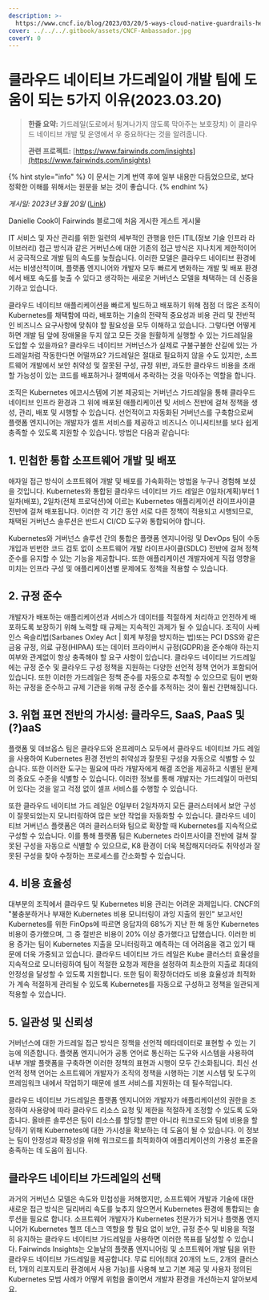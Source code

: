 ```yaml
---
description: >-
  https://www.cncf.io/blog/2023/03/20/5-ways-cloud-native-guardrails-help-your-development-team-deliver/
cover: ../../../.gitbook/assets/CNCF-Ambassador.jpg
coverY: 0
---
```


# 클라우드 네이티브 가드레일이 개발 팀에 도움이 되는 5가지 이유(2023.03.20)

> **한줄 요약:** 가드레일(도로에서 튕겨나가지 않도록 막아주는 보호장치) 이 클라우드 네이티브 개발 및 운영에서 우 중요하다는 것을 알려줍니다.
>
> **관련 프로젝트:** [https://www.fairwinds.com/insights](https://www.fairwinds.com/insights)

{% hint style="info" %}
이 문서는 기계 번역 후에 일부 내용만 다듬었으므로, 보다 정확한 이해를 위해서는 원문을 보는 것이 좋습니다.
{% endhint %}

_게시일: 2023년 3월 20일_ ([Link](https://www.cncf.io/blog/2023/03/20/5-ways-cloud-native-guardrails-help-your-development-team-deliver/))&#x20;

Danielle Cook이 Fairwinds 블로그에 처음 게시한 게스트 게시물

IT 서비스 및 자산 관리를 위한 일련의 세부적인 관행을 만든 ITIL(정보 기술 인프라 라이브러리) 접근 방식과 같은 거버넌스에 대한 기존의 접근 방식은 지나치게 제한적이어서 궁극적으로 개발 팀의 속도를 늦췄습니다. 이러한 모델은 클라우드 네이티브 환경에서는 비생산적이며, 플랫폼 엔지니어와 개발자 모두 빠르게 변화하는 개발 및 배포 환경에서 배포 속도를 늦출 수 있다고 생각하는 새로운 거버넌스 모델을 채택하는 데 신중을 기하고 있습니다.

클라우드 네이티브 애플리케이션을 빠르게 빌드하고 배포하기 위해 점점 더 많은 조직이 Kubernetes를 채택함에 따라, 배포하는 기술의 전략적 중요성과 비용 관리 및 전반적인 비즈니스 요구사항에 맞춰야 할 필요성을 모두 이해하고 있습니다. 그렇다면 어떻게 하면 개발 팀 앞에 장애물을 두지 않고 모든 것을 원활하게 실행할 수 있는 가드레일을 도입할 수 있을까요? 클라우드 네이티브 거버넌스가 실제로 구불구불한 산길에 있는 가드레일처럼 작동한다면 어떨까요? 가드레일은 절대로 필요하지 않을 수도 있지만, 소프트웨어 개발에서 보안 취약성 및 잘못된 구성, 규정 위반, 과도한 클라우드 비용을 초래할 가능성이 있는 코드를 배포하거나 절벽에서 추락하는 것을 막아주는 역할을 합니다.

조직은 Kubernetes 에코시스템에 기본 제공되는 거버넌스 가드레일을 통해 클라우드 네이티브 인프라 환경과 그 위에 배포된 애플리케이션 및 서비스 전반에 걸쳐 정책을 생성, 관리, 배포 및 시행할 수 있습니다. 선언적이고 자동화된 거버넌스를 구축함으로써 플랫폼 엔지니어는 개발자가 셀프 서비스를 제공하고 비즈니스 이니셔티브를 보다 쉽게 충족할 수 있도록 지원할 수 있습니다. 방법은 다음과 같습니다:

## 1. 민첩한 통합 소프트웨어 개발 및 배포

애자일 접근 방식이 소프트웨어 개발 및 배포를 가속화하는 방법을 누구나 경험해 보셨을 것입니다. Kubernetes와 통합된 클라우드 네이티브 가드 레일은 0일차(계획)부터 1일차(배포), 2일차(전체 프로덕션)에 이르는 Kubernetes 애플리케이션 라이프사이클 전반에 걸쳐 배포됩니다. 이러한 각 기간 동안 서로 다른 정책이 적용되고 시행되므로, 채택된 거버넌스 솔루션은 반드시 CI/CD 도구와 통합되어야 합니다.

Kubernetes와 거버넌스 솔루션 간의 통합은 플랫폼 엔지니어링 및 DevOps 팀이 수동 개입과 빈번한 코드 검토 없이 소프트웨어 개발 라이프사이클(SDLC) 전반에 걸쳐 정책 준수를 유지할 수 있는 기능을 제공합니다. 또한 애플리케이션 개발자에게 직접 영향을 미치는 인프라 구성 및 애플리케이션별 문제에도 정책을 적용할 수 있습니다.

## 2. 규정 준수

개발자가 배포하는 애플리케이션과 서비스가 데이터를 적절하게 처리하고 안전하게 배포하도록 보장하기 위해 노력할 때 규제는 지속적인 과제가 될 수 있습니다. 조직이 사베인스 옥슬리법(Sarbanes Oxley Act | 회계 부정을 방지하는 법)또는 PCI DSS와 같은 금융 규정, 의료 규정(HIPAA) 또는 데이터 프라이버시 규정(GDPR)을 준수해야 하는지 여부와 관계없이 항상 충족해야 할 요구 사항이 있습니다. 클라우드 네이티브 가드레일에는 규정 준수 및 클라우드 구성 정책을 지원하는 다양한 선언적 정책 언어가 포함되어 있습니다. 또한 이러한 가드레일은 정책 준수를 자동으로 추적할 수 있으므로 팀이 변화하는 규정을 준수하고 규제 기관을 위해 규정 준수를 추적하는 것이 훨씬 간편해집니다.

## 3. 위협 표면 전반의 가시성: 클라우드, SaaS, PaaS 및 (?)aaS

플랫폼 및 데브옵스 팀은 클라우드와 온프레미스 모두에서 클라우드 네이티브 가드 레일을 사용하여 Kubernetes 환경 전반의 취약성과 잘못된 구성을 자동으로 식별할 수 있습니다. 또한 이러한 도구는 필요에 따라 개발자에게 해결 조언을 제공하고 식별된 문제의 중요도 수준을 식별할 수 있습니다. 이러한 정보를 통해 개발자는 가드레일이 마련되어 있다는 것을 알고 걱정 없이 셀프 서비스를 수행할 수 있습니다.

또한 클라우드 네이티브 가드 레일은 0일부터 2일차까지 모든 클러스터에서 보안 구성이 잘못되었는지 모니터링하여 많은 보안 작업을 자동화할 수 있습니다. 클라우드 네이티브 거버넌스 플랫폼은 여러 클러스터와 팀으로 확장할 때 Kubernetes를 지속적으로 구성할 수 있습니다. 이를 통해 플랫폼 팀은 Kubernetes 라이프사이클 전반에 걸쳐 잘못된 구성을 자동으로 식별할 수 있으므로, K8 환경이 더욱 복잡해지더라도 취약성과 잘못된 구성을 찾아 수정하는 프로세스를 간소화할 수 있습니다.

## 4. 비용 효율성

대부분의 조직에서 클라우드 및 Kubernetes 비용 관리는 어려운 과제입니다. CNCF의 "불충분하거나 부재한 Kubernetes 비용 모니터링이 과잉 지출의 원인" 보고서인 Kubernetes를 위한 FinOps에 따르면 응답자의 68%가 지난 한 해 동안 Kubernetes 비용이 증가했으며, 그 중 절반은 비용이 20% 이상 증가했다고 답했습니다. 이러한 비용 증가는 팀이 Kubernetes 지출을 모니터링하고 예측하는 데 어려움을 겪고 있기 때문에 더욱 가중되고 있습니다. 클라우드 네이티브 가드 레일은 Kube 클러스터 효율성을 지속적으로 모니터링하여 팀이 적절한 요청과 제한을 설정하여 최소한의 지출로 최대의 안정성을 달성할 수 있도록 지원합니다. 또한 팀이 확장하더라도 비용 효율성과 최적화가 계속 적절하게 관리될 수 있도록 Kubernetes를 자동으로 구성하고 정책을 일관되게 적용할 수 있습니다.

## 5. 일관성 및 신뢰성&#x20;

거버넌스에 대한 가드레일 접근 방식은 정책을 선언적 메타데이터로 표현할 수 있는 기능에 의존합니다. 플랫폼 엔지니어가 공통 언어로 통신하는 도구와 시스템을 사용하여 내부 개발 플랫폼을 구축하면 이러한 정책의 표현과 시행이 모두 간소화됩니다. 최신 선언적 정책 언어는 소프트웨어 개발자가 조직의 정책을 시행하는 기본 시스템 및 도구의 프레임워크 내에서 작업하기 때문에 셀프 서비스를 지원하는 데 필수적입니다.

클라우드 네이티브 가드레일은 플랫폼 엔지니어와 개발자가 애플리케이션의 권한을 조정하여 사용량에 따라 클라우드 리소스 요청 및 제한을 적절하게 조정할 수 있도록 도와줍니다. 올바른 솔루션은 팀이 리소스를 할당할 뿐만 아니라 워크로드와 팀에 비용을 할당하기 위해 Kubernetes에 대한 가시성을 확보하는 데 도움이 될 수 있습니다. 이 정보는 팀이 안정성과 확장성을 위해 워크로드를 최적화하여 애플리케이션의 가용성 표준을 충족하는 데 도움이 됩니다.

## 클라우드 네이티브 가드레일의 선택&#x20;

과거의 거버넌스 모델은 속도와 민첩성을 저해했지만, 소프트웨어 개발과 기술에 대한 새로운 접근 방식은 딜리버리 속도를 늦추지 않으면서 Kubernetes 환경에 통합되는 솔루션을 필요로 합니다. 소프트웨어 개발자가 Kubernetes 전문가가 되거나 플랫폼 엔지니어가 Kubernetes 헬프 데스크 역할을 할 필요 없이 보안, 규정 준수 및 비용을 적절히 유지하는 클라우드 네이티브 가드레일을 사용하면 이러한 목표를 달성할 수 있습니다. Fairwinds Insights는 오늘날의 플랫폼 엔지니어링 및 소프트웨어 개발 팀을 위한 클라우드 네이티브 가드레일을 제공합니다. 무료 티어(최대 20개의 노드, 2개의 클러스터, 1개의 리포지토리 환경에서 사용 가능)를 사용해 보고 기본 제공 및 사용자 정의된 Kubernetes 모범 사례가 어떻게 위험을 줄이면서 개발자 환경을 개선하는지 알아보세요.
